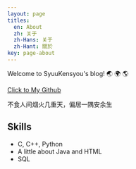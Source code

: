 ```yaml
---
layout: page
titles:
  en: About
  zh: 关于
  zh-Hans: 关于
  zh-Hant: 關於
key: page-about
---
```


Welcome to SyuuKensyou's blog! :earth_asia: :earth_africa: :earth_americas:

[Click to My Github](https://github.com/Syuukensyou)



不食人间烟火几重天，偏居一隅安余生



## Skills

- C, C++, Python
- A little about Java and HTML
- SQL